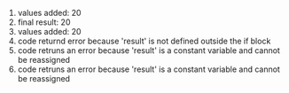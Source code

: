    1. values added: 20
   2. final result: 20
   3. values added: 20
   4. code returnd error because 'result' is not defined outside the if block
   5. code retruns an error because 'result' is a constant variable and cannot be reassigned  
   6. code retruns an error because 'result' is a constant variable and cannot be reassigned  